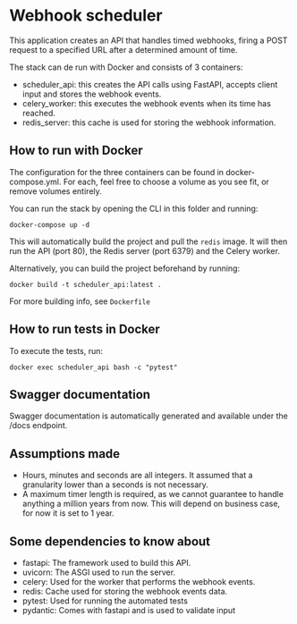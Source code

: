 # Webhook scheduler
This application creates an API that handles timed webhooks, firing a POST request to a specified URL after a determined amount of time.

The stack can de run with Docker and consists of 3 containers:
- scheduler_api: this creates the API calls using FastAPI, accepts client input and stores the webhook events.
- celery_worker: this executes the webhook events when its time has reached.
- redis_server: this cache is used for storing the webhook information.

## How to run with Docker
The configuration for the three containers can be found in docker-compose.yml. For each, feel free to choose a volume as you see fit, or remove volumes entirely.

You can run the stack by opening the CLI in this folder and running:

`docker-compose up -d`

This will automatically build the project and pull the `redis` image. It will then run the API (port 80), the Redis server (port 6379) and the Celery worker.

Alternatively, you can build the project beforehand by running:

`docker build -t scheduler_api:latest .`

For more building info, see `Dockerfile`

## How to run tests in Docker
To execute the tests, run:

`docker exec scheduler_api bash -c "pytest"`

## Swagger documentation
Swagger documentation is automatically generated and available under the /docs endpoint.


## Assumptions made
- Hours, minutes and seconds are all integers. It assumed that a granularity lower than a seconds is not necessary.
- A maximum timer length is required, as we cannot guarantee to handle anything a million years from now. This will depend on business case, for now it is set to 1 year.

## Some dependencies to know about

- fastapi: The framework used to build this API.
- uvicorn: The ASGI used to run the server.
- celery: Used for the worker that performs the webhook events.
- redis: Cache used for storing the webhook events data.
- pytest: Used for running the automated tests
- pydantic: Comes with fastapi and is used to validate input
